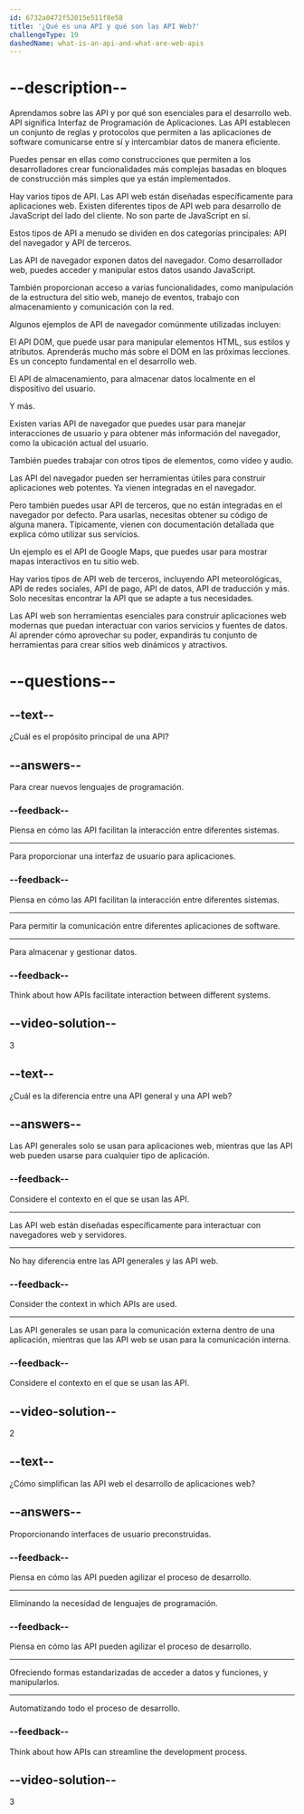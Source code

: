 ```yaml
---
id: 6732a0472f52015e511f8e58
title: '¿Qué es una API y qué son las API Web?'
challengeType: 19
dashedName: what-is-an-api-and-what-are-web-apis
---
```


# --description--

Aprendamos sobre las API y por qué son esenciales para el desarrollo web. API significa Interfaz de Programación de Aplicaciones. Las API establecen un conjunto de reglas y protocolos que permiten a las aplicaciones de software comunicarse entre sí y intercambiar datos de manera eficiente.

Puedes pensar en ellas como construcciones que permiten a los desarrolladores crear funcionalidades más complejas basadas en bloques de construcción más simples que ya están implementados.

Hay varios tipos de API. Las API web están diseñadas específicamente para aplicaciones web. Existen diferentes tipos de API web para desarrollo de JavaScript del lado del cliente. No son parte de JavaScript en sí.

Estos tipos de API a menudo se dividen en dos categorías principales: API del navegador y API de terceros.

Las API de navegador exponen datos del navegador. Como desarrollador web, puedes acceder y manipular estos datos usando JavaScript.

También proporcionan acceso a varias funcionalidades, como manipulación de la estructura del sitio web, manejo de eventos, trabajo con almacenamiento y comunicación con la red.

Algunos ejemplos de API de navegador comúnmente utilizadas incluyen:

El API DOM, que puede usar para manipular elementos HTML, sus estilos y atributos. Aprenderás mucho más sobre el DOM en las próximas lecciones. Es un concepto fundamental en el desarrollo web.

El API de almacenamiento, para almacenar datos localmente en el dispositivo del usuario.

Y más.

Existen varias API de navegador que puedes usar para manejar interacciones de usuario y para obtener más información del navegador, como la ubicación actual del usuario.

También puedes trabajar con otros tipos de elementos, como vídeo y audio.

Las API del navegador pueden ser herramientas útiles para construir aplicaciones web potentes. Ya vienen integradas en el navegador.

Pero también puedes usar API de terceros, que no están integradas en el navegador por defecto. Para usarlas, necesitas obtener su código de alguna manera. Típicamente, vienen con documentación detallada que explica cómo utilizar sus servicios.

Un ejemplo es el API de Google Maps, que puedes usar para mostrar mapas interactivos en tu sitio web.

Hay varios tipos de API web de terceros, incluyendo API meteorológicas, API de redes sociales, API de pago, API de datos, API de traducción y más. Solo necesitas encontrar la API que se adapte a tus necesidades.

Las API web son herramientas esenciales para construir aplicaciones web modernas que puedan interactuar con varios servicios y fuentes de datos. Al aprender cómo aprovechar su poder, expandirás tu conjunto de herramientas para crear sitios web dinámicos y atractivos.

# --questions--

## --text--

¿Cuál es el propósito principal de una API?

## --answers--

Para crear nuevos lenguajes de programación.

### --feedback--

Piensa en cómo las API facilitan la interacción entre diferentes sistemas.

---

Para proporcionar una interfaz de usuario para aplicaciones.

### --feedback--

Piensa en cómo las API facilitan la interacción entre diferentes sistemas.

---

Para permitir la comunicación entre diferentes aplicaciones de software.

---

Para almacenar y gestionar datos.

### --feedback--

Think about how APIs facilitate interaction between different systems.

## --video-solution--

3

## --text--

¿Cuál es la diferencia entre una API general y una API web?

## --answers--

Las API generales solo se usan para aplicaciones web, mientras que las API web pueden usarse para cualquier tipo de aplicación.

### --feedback--

Considere el contexto en el que se usan las API.

---

Las API web están diseñadas específicamente para interactuar con navegadores web y servidores.

---

No hay diferencia entre las API generales y las API web.

### --feedback--

Consider the context in which APIs are used.

---

Las API generales se usan para la comunicación externa dentro de una aplicación, mientras que las API web se usan para la comunicación interna.

### --feedback--

Considere el contexto en el que se usan las API.

## --video-solution--

2

## --text--

¿Cómo simplifican las API web el desarrollo de aplicaciones web?

## --answers--

Proporcionando interfaces de usuario preconstruidas.

### --feedback--

Piensa en cómo las API pueden agilizar el proceso de desarrollo.

---

Eliminando la necesidad de lenguajes de programación.

### --feedback--

Piensa en cómo las API pueden agilizar el proceso de desarrollo.

---

Ofreciendo formas estandarizadas de acceder a datos y funciones, y manipularlos.

---

Automatizando todo el proceso de desarrollo.

### --feedback--

Think about how APIs can streamline the development process.

## --video-solution--

3
